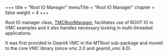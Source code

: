 +++
title = "Root IO Manager"
menuTitle = "Root IO Manager"
chapter = false
weight = 4
+++

Root IO manager class, [TMCRootManager](https://vmc-project.github.io/vmc/html/classTMCRootManager.html), facilitates use of ROOT IO in VMC examples and it also handles necessary locking in multi-threaded applications.

It was first provided in Geant4 VMC in the MTRoot sub-package and moved to the core VMC library (since vmc 2.0 and geant4_vmc 6.0). 
